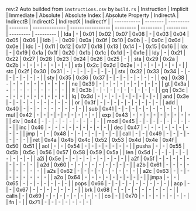rev:2
Auto builded from `instructions.csv` by `build.rs`
| Instruction | Implicit | Immediate | Absolute | Absolute Index | Absolute Property | IndirectA | IndirectB | IndirectC | IndirectX | IndirectY |
| ----------- | -------- | --------- | -------- | -------------- | ----------------- | --------- | --------- | --------- | --------- | --------- |
| lda         |    -     |   0x01    |   0x02   |      0x07      |       0x08        |     -     |   0x03    |   0x04    |   0x05    |   0x06    |
| ldb         |    -     |   0x09    |   0x0a   |      0x0f      |       0x10        |   0x0b    |     -     |   0x0c    |   0x0d    |   0x0e    |
| ldc         |    -     |   0x11    |   0x12   |      0x17      |       0x18        |   0x13    |   0x14    |     -     |   0x15    |   0x16    |
| ldx         |    -     |   0x19    |   0x1a   |      0x1f      |       0x20        |   0x1b    |   0x1c    |   0x1d    |     -     |   0x1e    |
| ldy         |    -     |   0x21    |   0x22   |      0x27      |       0x28        |   0x23    |   0x24    |   0x26    |   0x25    |     -     |
| sta         |   0x29   |   0x2a    |   0x2b   |       -        |         -         |     -     |     -     |     -     |     -     |     -     |
| stb         |   0x2c   |   0x2d    |   0x2e   |       -        |         -         |     -     |     -     |     -     |     -     |     -     |
| stc         |   0x2f   |   0x30    |   0x31   |       -        |         -         |     -     |     -     |     -     |     -     |     -     |
| stx         |   0x32   |   0x33    |   0x34   |       -        |         -         |     -     |     -     |     -     |     -     |     -     |
| sty         |   0x35   |   0x36    |   0x37   |       -        |         -         |     -     |     -     |     -     |     -     |     -     |
| eq          |   0x38   |     -     |    -     |       -        |         -         |     -     |     -     |     -     |     -     |     -     |
| ne          |   0x39   |     -     |    -     |       -        |         -         |     -     |     -     |     -     |     -     |     -     |
| gt          |   0x3a   |     -     |    -     |       -        |         -         |     -     |     -     |     -     |     -     |     -     |
| lt          |   0x3b   |     -     |    -     |       -        |         -         |     -     |     -     |     -     |     -     |     -     |
| gq          |   0x3c   |     -     |    -     |       -        |         -         |     -     |     -     |     -     |     -     |     -     |
| lq          |   0x3d   |     -     |    -     |       -        |         -         |     -     |     -     |     -     |     -     |     -     |
| and         |   0x3e   |     -     |    -     |       -        |         -         |     -     |     -     |     -     |     -     |     -     |
| or          |   0x3f   |     -     |    -     |       -        |         -         |     -     |     -     |     -     |     -     |     -     |
| add         |   0x40   |     -     |    -     |       -        |         -         |     -     |     -     |     -     |     -     |     -     |
| sub         |   0x41   |     -     |    -     |       -        |         -         |     -     |     -     |     -     |     -     |     -     |
| mul         |   0x42   |     -     |    -     |       -        |         -         |     -     |     -     |     -     |     -     |     -     |
| exp         |   0x43   |     -     |    -     |       -        |         -         |     -     |     -     |     -     |     -     |     -     |
| div         |   0x44   |     -     |    -     |       -        |         -         |     -     |     -     |     -     |     -     |     -     |
| mod         |   0x45   |     -     |    -     |       -        |         -         |     -     |     -     |     -     |     -     |     -     |
| inc         |   0x46   |     -     |    -     |       -        |         -         |     -     |     -     |     -     |     -     |     -     |
| dec         |   0x47   |     -     |    -     |       -        |         -         |     -     |     -     |     -     |     -     |     -     |
| jmp         |    -     |     -     |   0x48   |       -        |         -         |     -     |     -     |     -     |     -     |     -     |
| call        |    -     |     -     |   0x49   |       -        |         -         |     -     |     -     |     -     |     -     |     -     |
| ret         |   0x4a   |   0x4b    |   0x4c   |      0x52      |       0x53        |   0x4d    |   0x4e    |   0x4f    |   0x50    |   0x51    |
| aol         |    -     |     -     |   0x54   |       -        |         -         |     -     |     -     |     -     |     -     |     -     |
| pusha       |    -     |     -     |   0x55   |      0x5b      |       0x5c        |   0x56    |   0x57    |   0x58    |   0x59    |   0x5a    |
| len         |   0x5d   |     -     |    -     |       -        |         -         |     -     |     -     |     -     |     -     |     -     |
| a2i         |   0x5e   |     -     |    -     |       -        |         -         |     -     |     -     |     -     |     -     |     -     |
| a2f         |   0x5f   |     -     |    -     |       -        |         -         |     -     |     -     |     -     |     -     |     -     |
| a2d         |   0x60   |     -     |    -     |       -        |         -         |     -     |     -     |     -     |     -     |     -     |
| a2b         |   0x61   |     -     |    -     |       -        |         -         |     -     |     -     |     -     |     -     |     -     |
| a2s         |   0x62   |     -     |    -     |       -        |         -         |     -     |     -     |     -     |     -     |     -     |
| a2c         |   0x63   |     -     |    -     |       -        |         -         |     -     |     -     |     -     |     -     |     -     |
| a2o         |   0x64   |     -     |    -     |       -        |         -         |     -     |     -     |     -     |     -     |     -     |
| jmpa        |    -     |     -     |   0x65   |       -        |         -         |     -     |     -     |     -     |     -     |     -     |
| pops        |   0x66   |     -     |    -     |       -        |         -         |     -     |     -     |     -     |     -     |     -     |
| acp         |    -     |     -     |   0x67   |       -        |         -         |     -     |     -     |     -     |     -     |     -     |
| brk         |   0x68   |     -     |    -     |       -        |         -         |     -     |     -     |     -     |     -     |     -     |
| calln       |    -     |   0x69    |    -     |       -        |         -         |     -     |     -     |     -     |     -     |     -     |
| co          |    -     |           |   0x70   |       -        |         -         |     -     |     -     |     -     |     -     |     -     |
| fn          |    -     |           |   0x71   |       -        |         -         |     -     |     -     |     -     |     -     |     -     |
